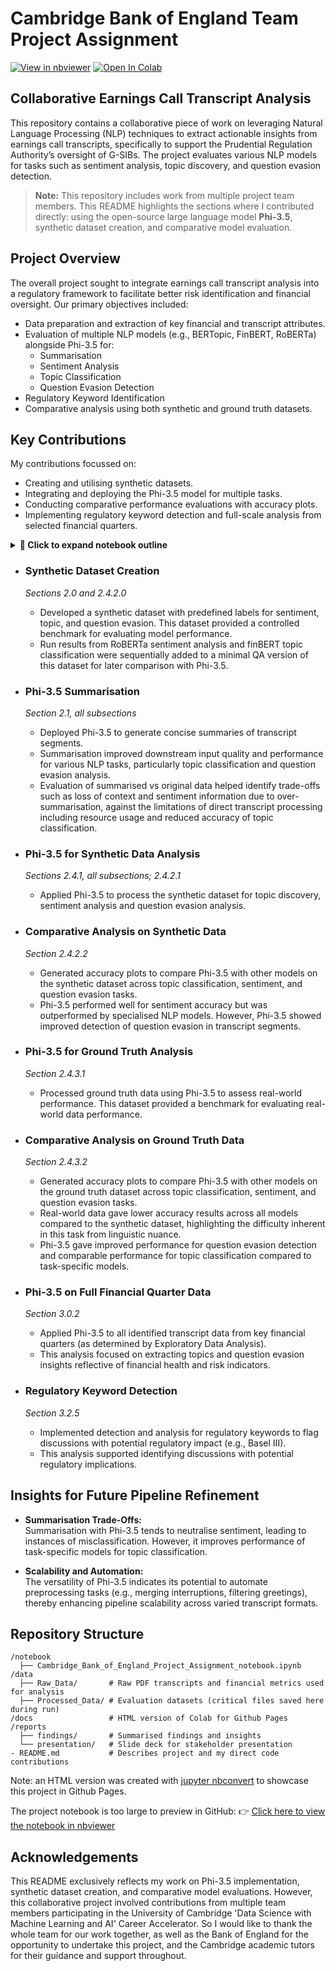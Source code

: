 # Cambridge Bank of England Team Project Assignment   
[![View in nbviewer](https://img.shields.io/badge/View%20Notebook%20in-nbviewer-orange)](https://nbviewer.org/github/sian-davies/cam_ds_bank_of_england/blob/main/notebook/Cambridge_Bank_of_England_Project_Assignment_notebook.ipynb)     [![Open In Colab](https://colab.research.google.com/assets/colab-badge.svg)](https://colab.research.google.com/github/sian-davies/cam_ds_bank_of_england/blob/main/notebook/Cambridge_Bank_of_England_Project_Assignment_notebook.ipynb)   

## Collaborative Earnings Call Transcript Analysis

This repository contains a collaborative piece of work on leveraging Natural Language Processing (NLP) techniques to extract actionable insights from earnings call transcripts, specifically to support the Prudential Regulation Authority’s oversight of G-SIBs. The project evaluates various NLP models for tasks such as sentiment analysis, topic discovery, and question evasion detection.

> **Note:** This repository includes work from multiple project team members. This README highlights the sections where I contributed directly: using the open-source large language model **Phi-3.5**, synthetic dataset creation, and comparative model evaluation.


## Project Overview

The overall project sought to integrate earnings call transcript analysis into a regulatory framework to facilitate better risk identification and financial oversight. Our primary objectives included:
- Data preparation and extraction of key financial and transcript attributes.
- Evaluation of multiple NLP models (e.g., BERTopic, FinBERT, RoBERTa) alongside Phi-3.5 for:
  - Summarisation
  - Sentiment Analysis
  - Topic Classification
  - Question Evasion Detection
- Regulatory Keyword Identification
- Comparative analysis using both synthetic and ground truth datasets.


## Key Contributions
My contributions focussed on:
- Creating and utilising synthetic datasets.
- Integrating and deploying the Phi-3.5 model for multiple tasks.
- Conducting comparative performance evaluations with accuracy plots.
- Implementing regulatory keyword detection and full-scale analysis from selected financial quarters.


<details>
<summary><strong>📘 Click to expand notebook outline</strong></summary>

## 📘 Notebook Outline

- Business Context and Project Scenario
- Setup: Libraries & Packages
- 0 Exploration of Financial Metrics Data
- 1 Data Collection and Pre-Processing of Transcripts
  - 1.1 Extract information from transcripts
    - 1.1.0 Helper functions
    - 1.1.1 Unzip files
    - 1.1.2 PDF-to-table converter
    - 1.1.3 Batch-process PDF files
    - 1.1.4 Convert PDFs to CSV
    - 1.1.5 Output
    - 1.1.6 Checking the data
  - 1.2 Data Cleaning
  - 1.3 Initial Exploratory Data Analysis
    - 1.3.1 Transcripts overview
    - 1.3.2 1Q22 and 2Q24
    - 1.3.3 Emerging risks
- 2 Selecting Models and Scalability Assessment
  - 🟠 **2.0 Evaluation dataset creation**
    - 2.0.1 Selecting ground truth
  - 🟠 **2.1 Phi 3.5 for summarisation**
    - 🟠 **2.1.0 Phi-3.5 Initialisation**
    - 🟠 **2.1.1 Summarisation function**
    - 🟠 **2.1.2 Generate summarised text**
  - 2.2 Sentiment Analysis
    - 2.2.0 Load ground truth dataset
    - 2.2.1 Sentiment model analyses
    - 2.2.2 Model comparison
    - 2.2.3 Run full dataset
  - 2.3 Topic Modelling
    - 2.3.1 FinBERT classification
      - 2.3.1.0 Model setup
      - 2.3.1.1 Helper functions
      - 2.3.1.2 Optimising chunking options
      - 2.3.1.3 Using summarised text
      - 2.3.1.4 Comparison
    - 2.3.2 BERTopic
      - 2.3.2.1 Preprocessing function
      - 2.3.2.2 Run on summarised text
  - 2.4 QA Evasion & Generalisability
    - 2.4.0 FinBERT classification for evasion 
    - 🟠 **2.4.1 Phi-3.5 Pipeline Initialisation**
      - 🟠 **2.4.1.0 Preparing datasets for Phi 3.5**
      - 🟠 **2.4.1.1 Prompts**
      - 🟠 **2.4.1.2 Functions to run analyses with Phi-3.5**
      - 🟠 **2.4.1.3 Functions for accuracy plots**
    - 2.4.2 Synthetic dataset
      - 🟠 **2.4.2.0 Prepare synthetic data table**
        - Run RoBERTa
        - Run FinBERT
        - Create combined synthetic data table
      - 🟠 **2.4.2.1 Run Phi-3.5 on synthetic dataset**
      - 🟠 **2.4.2.2 Compare results with other models**
    - 🟠 **2.4.3 Ground Truth dataset**
      - 🟠 **2.4.3.0 Prepare ground truth data tables**
      - 🟠 **2.4.3.1 Run Phi-3.5 on ground truth**
      - 🟠 **2.4.3.2 Model comparisons**
- 3 Analysis
  - 3.0 Full dataset analysis
    - 3.0.1 RoBERTa seniment analysis
    - 🟠 **3.0.2 Phi-3.5 by quarter**
  - 3.1 22Q1
    - 3.1.1 Sentiment
    - 3.1.2 Topic modelling (negative-sentiment texts)
      - 3.1.2.1 BERTopic
      - 3.1.2.2 FinBERT
    - 3.1.3 Evasion
      - 3.1.3.1 Topic modelling (evasive texts) - BERTopic
    - 3.1.4 Evasion and Negativity
  - 3.2 Recent Two Quarters (2Q24, 3Q24)
    - 3.2.0 Data exploration
    - 3.2.1 Sentiment
    - 3.2.2 Topic modelling (negative-sentiment texts)
      - 3.2.2.1 BERTopic
      - 3.2.2.2 FinBERT
    - 3.2.3 Evasion
      - 3.2.3.1 Topic modelling (evasive texts) - BERTopic
    - 3.2.4 Evasion and Negativity
    - 🟠 **3.2.5 Regulatory keywords detection**
- 4 Conclusions

</details>


- ### Synthetic Dataset Creation 
  *Sections 2.0 and 2.4.2.0*
  - Developed a synthetic dataset with predefined labels for sentiment, topic, and question evasion. This dataset provided a controlled benchmark for evaluating model performance. 
  - Run results from RoBERTa sentiment analysis and finBERT topic classification were sequentially added to a minimal QA version of this dataset for later comparison with Phi-3.5.

- ### Phi-3.5 Summarisation
  *Section 2.1, all subsections*
  - Deployed Phi-3.5 to generate concise summaries of transcript segments. 
  - Summarisation improved downstream input quality and performance for various NLP tasks, particularly topic classification and question evasion analysis.
  - Evaluation of summarised vs original data helped identify trade-offs such as loss of context and sentiment information due to over-summarisation, against the limitations of direct transcript processing including resource usage and reduced accuracy of topic classification.

- ### Phi-3.5 for Synthetic Data Analysis
  *Sections 2.4.1, all subsections; 2.4.2.1*
  - Applied Phi-3.5 to process the synthetic dataset for topic discovery, sentiment analysis and question evasion analysis.

- ### Comparative Analysis on Synthetic Data
  *Section 2.4.2.2*
  - Generated accuracy plots to compare Phi-3.5 with other models on the synthetic dataset across topic classification, sentiment, and question evasion tasks. 
  - Phi-3.5 performed well for sentiment accuracy but was outperformed by specialised NLP models. However, Phi-3.5 showed improved detection of question evasion in transcript segments.

- ### Phi-3.5 for Ground Truth Analysis
  *Section 2.4.3.1*
  - Processed ground truth data using Phi-3.5 to assess real-world performance. This dataset provided a benchmark for evaluating real-world data performance.

- ### Comparative Analysis on Ground Truth Data
  *Section 2.4.3.2*
  - Generated accuracy plots to compare Phi-3.5 with other models on the ground truth dataset across topic classification, sentiment, and question evasion tasks.
  - Real-world data gave lower accuracy results across all models compared to the synthetic dataset, highlighting the difficulty inherent in this task from linguistic nuance.
  - Phi-3.5 gave improved performance for question evasion detection and comparable performance for topic classification compared to task-specific models.

- ### Phi-3.5 on Full Financial Quarter Data
  *Section 3.0.2*
  - Applied Phi-3.5 to all identified transcript data from key financial quarters (as determined by Exploratory Data Analysis).
  - This analysis focused on extracting topics and question evasion insights reflective of financial health and risk indicators.

- ### Regulatory Keyword Detection
  *Section 3.2.5*
  - Implemented detection and analysis for regulatory keywords to flag discussions with potential regulatory impact (e.g., Basel III).
  - This analysis supported identifying discussions with potential regulatory implications.



## Insights for Future Pipeline Refinement
- **Summarisation Trade-Offs:**  
    Summarisation with Phi-3.5 tends to neutralise sentiment, leading to instances of misclassification. However, it improves performance of task-specific models for topic classification.
  
- **Scalability and Automation:**  
  The versatility of Phi-3.5 indicates its potential to automate preprocessing tasks (e.g., merging interruptions, filtering greetings), thereby enhancing pipeline scalability across varied transcript formats.


## Repository Structure

```
/notebook
  ├── Cambridge_Bank_of_England_Project_Assignment_notebook.ipynb
/data
  ├── Raw_Data/       # Raw PDF transcripts and financial metrics used for analysis
  ├── Processed_Data/ # Evaluation datasets (critical files saved here during run)
/docs                 # HTML version of Colab for Github Pages
/reports
  ├── findings/       # Summarised findings and insights
  └── presentation/   # Slide deck for stakeholder presentation
- README.md           # Describes project and my direct code contributions
```

Note: an HTML version was created with [jupyter nbconvert](https://github.com/jupyter/nbconvert) to showcase this project in Github Pages.

The project notebook is too large to preview in GitHub:
  👉 [Click here to view the notebook in nbviewer](https://nbviewer.org/github/sian-davies/cam_ds_bank_of_england/blob/main/notebook/Cambridge_Bank_of_England_Project_Assignment_notebook.ipynb)


## Acknowledgements

This README exclusively reflects my work on Phi-3.5 implementation, synthetic dataset creation, and comparative model evaluations. However, this collaborative project involved contributions from multiple team members participating in the University of Cambridge 'Data Science with Machine Learning and AI' Career Accelerator. So I would like to thank the whole team for our work together, as well as the Bank of England for the opportunity to undertake this project, and the Cambridge academic tutors for their guidance and support throughout.
